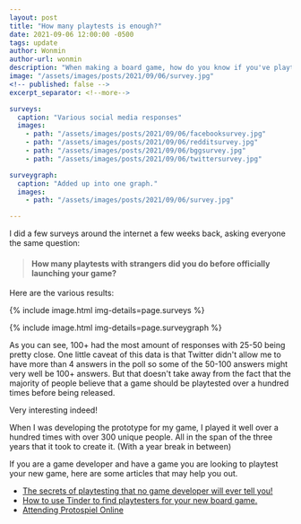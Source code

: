 ```yaml
---
layout: post
title: "How many playtests is enough?"
date: 2021-09-06 12:00:00 -0500
tags: update
author: Wonmin
author-url: wonmin
description: "When making a board game, how do you know if you've playtested it enough?"
image: "/assets/images/posts/2021/09/06/survey.jpg"
<!-- published: false -->
excerpt_separator: <!--more-->

surveys:
  caption: "Various social media responses"
  images:
    - path: "/assets/images/posts/2021/09/06/facebooksurvey.jpg"
    - path: "/assets/images/posts/2021/09/06/redditsurvey.jpg"
    - path: "/assets/images/posts/2021/09/06/bggsurvey.jpg"
    - path: "/assets/images/posts/2021/09/06/twittersurvey.jpg"

surveygraph:
  caption: "Added up into one graph."
  images:
    - path: "/assets/images/posts/2021/09/06/survey.jpg"

---
```


I did a few surveys around the internet a few weeks back, asking everyone the same question:

> #### How many playtests with strangers did you do before officially launching your game?

Here are the various results:

{% include image.html img-details=page.surveys %}

<!--more-->

{% include image.html img-details=page.surveygraph %}

As you can see, 100+ had the most amount of responses with 25-50 being pretty close. One little caveat of this data is that Twitter didn't allow me to have more than 4 answers in the poll so some of the 50-100 answers might very well be 100+ answers. But that doesn't take away from the fact that the majority of people believe that a game should be playtested over a hundred times before being released.

Very interesting indeed!

When I was developing the prototype for my game, I played it well over a hundred times with over 300 unique people. All in the span of the three years that it took to create it. (With a year break in between)

If you are a game developer and have a game you are looking to playtest your new game, here are some articles that may help you out.

- [The secrets of playtesting that no game developer will ever tell you!](/2018/12/02/secrets-of-playtesting.html)
- [How to use Tinder to find playtesters for your new board game.](/2018/11/14/how-to-use-tinder-to-find-playtesters.html)
- [Attending Protospiel Online](/2021/01/14/protospiel-online)
